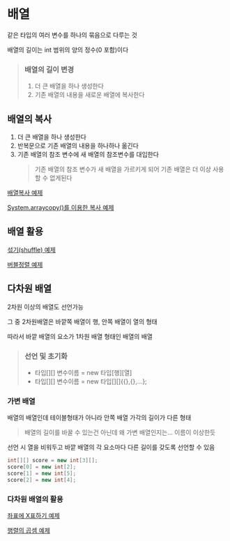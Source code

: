 # 배열

같은 타입의 여러 변수를 하나의 묶음으로 다루는 것

배열의 길이는 int 범위의 양의 정수(0 포함)이다

> ### 배열의 길이 변경
> 1. 더 큰 배열을 하나 생성한다
> 2. 기존 배열의 내용을 새로운 배열에 복사한다

## 배열의 복사

1. 더 큰 배열을 하나 생성한다
2. 반복문으로 기존 배열의 내용을 하나하나 옮긴다
3. 기존 배열의 참조 변수에 새 배열의 참조변수를 대입한다
   >기존 배열의 참조 변수가 새 배열을 가르키게 되어 기존 배열은 더 이상 사용할 수 없게된다

[배열복사 예제](https://github.com/jjy3385/StandardOfJava/blob/main/src/ch5/ArrayEx3.java)

[System.arraycopy()를 이용한 복사 예제](https://github.com/jjy3385/StandardOfJava/blob/main/src/ch5/ArrayEx4.java)

## 배열 활용

[섞기(shuffle) 예제](https://github.com/jjy3385/StandardOfJava/blob/main/src/ch5/ArrayEx7.java)

[버블정렬 예제](https://github.com/jjy3385/StandardOfJava/blob/main/src/ch5/ArrayEx10.java)

## 다차원 배열

2차원 이상의 배열도 선언가능 


그 중 2차원배열은 바깥쪽 배열이 행, 안쪽 배열이 열의 형태

따라서 바깥 배열의 요소가 1차원 배열 형태인 배열의 배열

> ### 선언 및 초기화
> * 타입[][] 변수이름 = new 타입[행][열]
> * 타입[][] 변수이름 = new 타입[][]{{},{},...};

### 가변 배열

배열의 배열인데 테이블형태가 아니라 안쪽 배열 가각의 길이가 다른 형태
> 배열의 길이를 바꿀 수 있는건 아닌데 왜 가변 배열인지는... 이름이 이상한듯

선언 시 열을 비워두고 바깥 배열의 각 요소마다 다른 길이를 갖도록 선언할 수 있음

```java
int[][] score = new int[3][];
score[0] = new int[2];
score[1] = new int[5];
score[2] = new int[4];

```

### 다차원 배열의 활용

[좌표에 X표하기 예제](https://github.com/jjy3385/StandardOfJava/blob/main/src/ch5/MultiArrEx1.java)

[행렬의 곱셈 예제](https://github.com/jjy3385/StandardOfJava/blob/main/src/ch5/MultiArrEx3.java)
